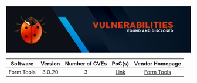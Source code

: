 

![alt text](https://github.com/bernardofsr/CVEs-With-PoC/blob/main/images/header1.png?raw=true "by @bernardofsr")


|   Software	|   Version	|   Number of CVEs	|   PoC(s)    |  Vendor Homepage  |
|:-:	|:-:	|:-:	| :-:	|  :-:	|
|   Form Tools	|   3.0.20	|   3	|   [Link](../../tree/main/PoCs/Form%20Tools)    | [Form Tools](https://formtools.org/)  |
